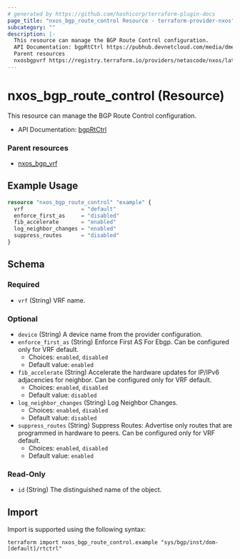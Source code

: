 ```yaml
---
# generated by https://github.com/hashicorp/terraform-plugin-docs
page_title: "nxos_bgp_route_control Resource - terraform-provider-nxos"
subcategory: ""
description: |-
  This resource can manage the BGP Route Control configuration.
  API Documentation: bgpRtCtrl https://pubhub.devnetcloud.com/media/dme-docs-10-2-2/docs/Routing%20and%20Forwarding/bgp:RtCtrl/
  Parent resources
  nxosbgpvrf https://registry.terraform.io/providers/netascode/nxos/latest/docs/resources/bgp_vrf
---
```


# nxos_bgp_route_control (Resource)

This resource can manage the BGP Route Control configuration.

- API Documentation: [bgpRtCtrl](https://pubhub.devnetcloud.com/media/dme-docs-10-2-2/docs/Routing%20and%20Forwarding/bgp:RtCtrl/)

### Parent resources

- [nxos_bgp_vrf](https://registry.terraform.io/providers/netascode/nxos/latest/docs/resources/bgp_vrf)

## Example Usage

```terraform
resource "nxos_bgp_route_control" "example" {
  vrf                  = "default"
  enforce_first_as     = "disabled"
  fib_accelerate       = "enabled"
  log_neighbor_changes = "enabled"
  suppress_routes      = "disabled"
}
```

<!-- schema generated by tfplugindocs -->
## Schema

### Required

- `vrf` (String) VRF name.

### Optional

- `device` (String) A device name from the provider configuration.
- `enforce_first_as` (String) Enforce First AS For Ebgp. Can be configured only for VRF default.
  - Choices: `enabled`, `disabled`
  - Default value: `enabled`
- `fib_accelerate` (String) Accelerate the hardware updates for IP/IPv6 adjacencies for neighbor. Can be configured only for VRF default.
  - Choices: `enabled`, `disabled`
  - Default value: `disabled`
- `log_neighbor_changes` (String) Log Neighbor Changes.
  - Choices: `enabled`, `disabled`
  - Default value: `disabled`
- `suppress_routes` (String) Suppress Routes: Advertise only routes that are programmed in hardware to peers. Can be configured only for VRF default.
  - Choices: `enabled`, `disabled`
  - Default value: `enabled`

### Read-Only

- `id` (String) The distinguished name of the object.

## Import

Import is supported using the following syntax:

```shell
terraform import nxos_bgp_route_control.example "sys/bgp/inst/dom-[default]/rtctrl"
```
